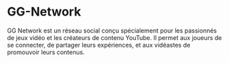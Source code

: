 # GG-Network

GG Network est un réseau social conçu spécialement pour les passionnés de jeux vidéo et les créateurs de contenu YouTube. Il permet aux joueurs de se connecter, de partager leurs expériences, et aux vidéastes de promouvoir leurs contenus.
